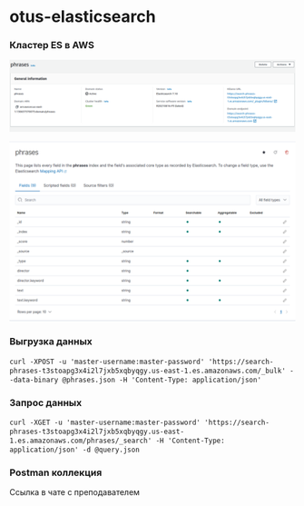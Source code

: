# otus-elasticsearch

### Кластер ES в AWS

![png](./assets/aws_cluster.png)

![png](./assets/index_pattern.png)

### Выгрузка данных

```
curl -XPOST -u 'master-username:master-password' 'https://search-phrases-t3stoapg3x4i2l7jxb5xqbyqgy.us-east-1.es.amazonaws.com/_bulk' --data-binary @phrases.json -H 'Content-Type: application/json'
```

### Запрос данных

```
curl -XGET -u 'master-username:master-password' 'https://search-phrases-t3stoapg3x4i2l7jxb5xqbyqgy.us-east-1.es.amazonaws.com/phrases/_search' -H 'Content-Type: application/json' -d @query.json
```

### Postman коллекция

Ссылка в чате с преподавателем